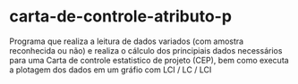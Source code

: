# carta-de-controle-atributo-p
 Programa que realiza a leitura de dados variados (com amostra reconhecida ou não) e realiza o cálculo dos principiais dados necessários para uma Carta de controle estatistico de projeto (CEP), bem como executa a plotagem dos dados em um gráfio com LCI / LC / LCI
